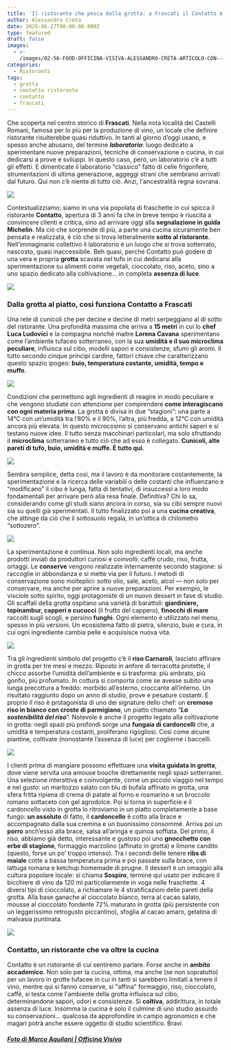 ```yaml
---
title: 'Il ristorante che pesca dalla grotta: a Frascati il Contatto è ipogeo'
author: Alessandro Creta
date: 2025-06-27T00:00:00.000Z
type: featured
draft: false
images:
  - >-
    /images/02-56-FOOD-OFFICINA-VISIVA-ALESSANDRO-CRETA-ARTICOLO-CON----TATTO_13.jpg
categories:
  - Ristoranti
tags:
  - grotta
  - contatto ristorante
  - contatto
  - frascati
---
```


Che scoperta nel centro storico di **Frascati**. Nella nota località dei Castelli Romani, famosa per lo più per la produzione di vino, un locale che definire ristorante risulterebbe quasi riduttivo. In tanti al giorno d’oggi usano, e spesso anche abusano, del termine ***laboratorio***: luogo dedicato a sperimentare nuove preparazioni, tecniche di conservazione o cucina, in cui dedicarsi a prove e sviluppi. In questo caso, però, un laboratorio c’è a tutti gli effetti. E dimenticate il laboratorio “classico” fatto di celle frigorifere, strumentazioni di ultima generazione, aggeggi strani che sembrano arrivati dal futuro. Qui non c’è niente di tutto ciò. Anzi, l'ancestralità regna sovrana.

![](/images/02-56-FOOD-OFFICINA-VISIVA-ALESSANDRO-CRETA-ARTICOLO-CON----TATTO_6.jpg)

Contestualizziamo: siamo in una via popolata di fraschette in cui spicca il ristorante **Contatto**, apertura di 3 anni fa che in breve tempo è riuscita a convincere clienti e critica, sino ad arrivare oggi alla **segnalazione in guida Michelin**. Ma ciò che sorprende di più, a parte una cucina sicuramente ben pensata e realizzata, è ciò che si trova letteralmente **sotto al ristorante**. Nell’immaginario collettivo il laboratorio è un luogo che si trova sotterrato, nascosto, quasi inaccessibile. Beh quasi, perché Contatto può godere di una vera e propria **grotta** scavata nel tufo in cui dedicarsi alla sperimentazione su alimenti come vegetali, cioccolato, riso, aceto, sino a uno spazio dedicato alla coltivazione… in completa **assenza di luce**.

![](/images/02-56-FOOD-OFFICINA-VISIVA-ALESSANDRO-CRETA-ARTICOLO-CON----TATTO_17.jpg)

### Dalla grotta al piatto, così funziona Contatto a Frascati

Una rete di cunicoli che per decine e decine di metri serpeggiano al di sotto del ristorante. Una profondità massima che arriva a **15 metri** in cui lo **chef** **Luca Ludovici** e la compagna nonché maitre **Lorena Cavana** sperimentano come l’ambiente tufaceo sotterraneo, con la sua **umidità e il suo microclima peculiare**, influisca sul cibo, modelli sapori e consistenze, sfumi gli aromi. Il tutto secondo cinque princìpi cardine, fattori chiave che caratterizzano questo spazio ipogeo: **buio, temperatura costante, umidità, tempo e muffe**.

![](/images/02-56-FOOD-OFFICINA-VISIVA-ALESSANDRO-CRETA-ARTICOLO-CON----TATTO_7.jpg)

Condizioni che permettono agli ingredienti di reagire in modo peculiare e che vengono studiate con attenzione per comprendere **come interagiscano con ogni materia prima**. La grotta è divisa in due “stagioni”: una parte a 14°C con un’umidità tra l’80% e il 90%, l’altra, più fredda, a 12°C con umidità ancora più elevata. In questo microcosmo si conservano antichi saperi e si testano nuove idee. Il tutto senza macchinari particolari, ma solo sfruttando il **microclima** sotterraneo e tutto ciò che ad esso è collegato. **Cunicoli, alte pareti di tufo, buio, umidità e muffe. È tutto qui**.

![](/images/02-56-FOOD-OFFICINA-VISIVA-ALESSANDRO-CRETA-ARTICOLO-CON----TATTO_21.jpg)

Sembra semplice, detta così, ma il lavoro è da monitorare costantemente, la sperimentazione e la ricerca delle variabili o delle costanti che influenzano e “modificano” il cibo è lunga, fatta di tentativi, di insuccessi a loro modo fondamentali per arrivare però alla resa finale. Definitiva? Chi lo sa, considerando come gli studi siano ancora in corso, sia su cibi sempre nuovi sia su quelli già sperimentati. Il tutto finalizzato poi a una **cucina creativa**, che attinge da ciò che il sottosuolo regala, in un’ottica di chilometro “sottozero”.

![](/images/02-56-FOOD-OFFICINA-VISIVA-ALESSANDRO-CRETA-ARTICOLO-CON----TATTO_9.jpg)

La sperimentazione è continua. Non solo ingredienti locali, ma anche prodotti inviati da produttori curiosi e coinvolti: caffè crudo, riso, frutta, ortaggi. Le **conserve** vengono realizzate internamente secondo stagione: si raccoglie in abbondanza e si mette via per il futuro. I metodi di conservazione sono molteplici: sotto olio, sale, aceto, alcol — non solo per conservare, ma anche per aprire a nuove preparazioni. Per esempio, le visciole sotto spirito, oggi protagoniste di un nuovo dessert in fase di studio. Gli scaffali della grotta ospitano una varietà di barattoli: **giardiniere, topinambur, capperi e cucucci** (il frutto del cappero), **finocchi di mare** raccolti sugli scogli, e persino **funghi**. Ogni elemento è utilizzato nel menu, spesso in più versioni. Un ecosistema fatto di pietra, silenzio, buio e cura, in cui ogni ingrediente cambia pelle e acquisisce nuova vita.

![](/images/02-56-FOOD-OFFICINA-VISIVA-ALESSANDRO-CRETA-ARTICOLO-CON----TATTO_30.jpg)

Tra gli ingredienti simbolo del progetto c’è il **riso Carnaroli**, lasciato affinare in grotta per tre mesi e mezzo. Riposto in anfore di terracotta protette, il chicco assorbe l’umidità dell’ambiente e si trasforma: più ambrato, più gonfio, più profumato. In cottura si comporta come se avesse subito una lunga precottura a freddo: morbido all’esterno, croccante all’interno. Un risultato raggiunto dopo un anno di studio, prove e pesature costanti. E proprio il riso è protagonista di uno dei signature dello chef: un **cremoso riso in bianco con croste di parmigiano**, un piatto chiamato “***La sostenibilità del riso***”. Notevole è anche il progetto legato alla coltivazione in grotta: negli spazi più profondi sorge una **fungaia di cardoncelli** che, a umidità e temperatura costanti, proliferano rigogliosi. Così come alcune piantine, coltivate (nonostante l’assenza di luce) per coglierne i baccelli.

![](/images/02-56-FOOD-OFFICINA-VISIVA-ALESSANDRO-CRETA-ARTICOLO-CON----TATTO_27.jpg)

I clienti prima di mangiare possono effettuare una **visita guidata in grotta**, dove viene servita una amouse bouche direttamente negli spazi sotterranei. Una selezione interattiva e coinvolgente, come un piccolo viaggio nel tempo e nel gusto: un maritozzo salato con blu di bufala affinato in grotta, una sfera fritta ripiena di crema di patate al forno e rosmarino e un broccolo romano sottaceto con gel agrodolce. Poi si torna in superficie e il cardoncello visto in grotta lo ritroviamo in un piatto completamente a base fungo: **un assoluto** di fatto, il **cardoncello** è cotto alla brace e accompagnato dalla sua cremina e un buonissimo consommé. Arriva poi un **porro** anch’esso alla brace, salsa all’aringa e quinoa soffiata. Del primo, il riso, abbiamo già detto, interessante e gustoso poi uno **gnocchetto con erbe di stagione**, formaggio marzolino (affinato in grotta) e limone candito (questo, forse un po’ troppo intenso). Tra i secondi delle tenere **ribs di maiale** cotte a bassa temperatura prima e poi passate sulla brace, con lattuga romana e ketchup homemade di prugne. Il dessert è un omaggio alla cultura popolare locale: si chiama **Sospiro**, termine qui usato per indicare il bicchiere di vino da 120 ml particolarmente in voga nelle fraschette. 4 diversi tipi di cioccolato, a richiamare le 4 stratificazioni delle pareti della grotta. Alla base ganache al cioccolato bianco, terra al cacao salato, mousse al cioccolato fondente 72% maturato in grotta (più persistente con un leggerissimo retrogusto piccantino), sfoglia al cacao amaro, gelatina di malvasia puntinata.

![](/images/02-56-FOOD-OFFICINA-VISIVA-ALESSANDRO-CRETA-ARTICOLO-CON----TATTO_22.jpg)

### Contatto, un ristorante che va oltre la cucina

Contatto è un ristorante di cui sentiremo parlare. Forse anche in **ambito accademico**. Non solo per la cucina, ottima, ma anche (se non sopratutto) per un lavoro in grotte tufacee in cui in tanti si sarebbero limitati a tenere il vino, mentre qui si fanno conserve, si "affina" formaggio, riso, cioccolato, caffè, si testa come l'ambiente della grotta influisca sul cibo, determinandone sapori, odori e consistenze. Si **coltiva**, addirittura, in totale assenza di luce. Insomma la cucina è solo il culmine di uno studio assurdo su conservazioni... qualcosa da approfondire in campo agronomico e che magari potrà anche essere oggetto di studio scientifico. Bravi.

##### [Foto di Marco Aquilani | Officina Visiva](https://www.officinavisiva.it)
